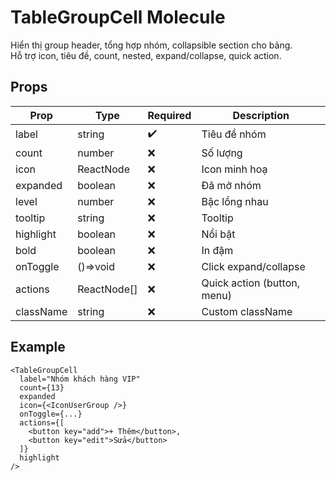 # TableGroupCell Molecule

Hiển thị group header, tổng hợp nhóm, collapsible section cho bảng.  
Hỗ trợ icon, tiêu đề, count, nested, expand/collapse, quick action.

## Props

| Prop      | Type        | Required | Description                |
|-----------|-------------|----------|----------------------------|
| label     | string      | ✔️      | Tiêu đề nhóm               |
| count     | number      | ❌      | Số lượng                   |
| icon      | ReactNode   | ❌      | Icon minh hoạ              |
| expanded  | boolean     | ❌      | Đã mở nhóm                 |
| level     | number      | ❌      | Bậc lồng nhau              |
| tooltip   | string      | ❌      | Tooltip                    |
| highlight | boolean     | ❌      | Nổi bật                    |
| bold      | boolean     | ❌      | In đậm                     |
| onToggle  | ()=>void    | ❌      | Click expand/collapse      |
| actions   | ReactNode[] | ❌      | Quick action (button, menu)|
| className | string      | ❌      | Custom className           |

## Example

```tsx
<TableGroupCell
  label="Nhóm khách hàng VIP"
  count={13}
  expanded
  icon={<IconUserGroup />}
  onToggle={...}
  actions={[
    <button key="add">+ Thêm</button>,
    <button key="edit">Sửa</button>
  ]}
  highlight
/>
